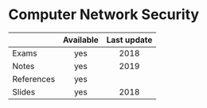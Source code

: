 # Computer Network Security

|          |Available|Last update|
|----------|:-------:|:---------:|
|Exams     |yes      |2018       |
|Notes     |yes      |2019       |
|References|yes      |           |
|Slides    |yes      |2018       |


